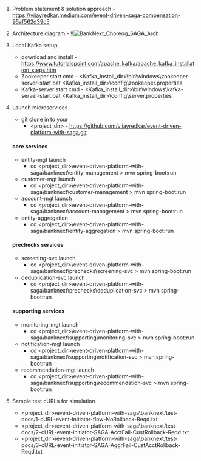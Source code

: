 1. Problem statement & solution approach - https://vijayredkar.medium.com/event-driven-saga-compensation-95af562d39c5
2. Architecture diagram - !!![BankNext_Choreog_SAGA_Arch](https://user-images.githubusercontent.com/25388646/127653144-b97fa414-1bc2-4a58-b4c7-7fca7d6530b6.png)


3. Local Kafka setup
    - download and install - https://www.tutorialspoint.com/apache_kafka/apache_kafka_installation_steps.htm
    - Zookeeper start cmd  - <Kafka_install_dir>\bin\windows\zookeeper-server-start.bat <Kafka_install_dir>\config\zookeeper.properties
    - Kafka-server start cmd - <Kafka_install_dir>\bin\windows\kafka-server-start.bat <Kafka_install_dir>\config\server.properties
4. Launch microservices
   - git clone in to your 
     - <project_dir> - https://github.com/vijayredkar/event-driven-platform-with-saga.git
   #### core services
   - entity-mgt launch      
     - cd <project_dir>\event-driven-platform-with-saga\banknext\entity-management >  mvn spring-boot:run
   - customer-mgt launch    
     - cd <project_dir>\event-driven-platform-with-saga\banknext\customer-management >  mvn spring-boot:run
   - account-mgt launch     
     - cd <project_dir>\event-driven-platform-with-saga\banknext\account-management >  mvn spring-boot:run   
   - entity-aggregation     
     - cd <project_dir>\event-driven-platform-with-saga\banknext\entity-aggregation >  mvn spring-boot:run   
   #### prechecks services
   - screening-svc launch     
     - cd <project_dir>\event-driven-platform-with-saga\banknext\prechecks\screening-svc >  mvn spring-boot:run   
   - deduplication-svc launch     
     - cd <project_dir>\event-driven-platform-with-saga\banknext\prechecks\deduplication-svc >  mvn spring-boot:run
   #### supporting services
   - monitoring-mgt launch  
     - cd <project_dir>\event-driven-platform-with-saga\banknext\supporting\monitoring-svc >  mvn spring-boot:run
   - notification-mgt launch  
     - cd <project_dir>\event-driven-platform-with-saga\banknext\supporting\notification-svc >  mvn spring-boot:run
   - recommendation-mgt launch 
     - cd <project_dir>\event-driven-platform-with-saga\banknext\supporting\recommendation-svc >  mvn spring-boot:run
5. Sample test cURLs for simulation
     - <project_dir>\event-driven-platform-with-saga\banknext/test-docs/1-cURL-event-initiator-flow-NoRollback-Reqd.txt
     - <project_dir>\event-driven-platform-with-saga\banknext/test-docs/2-cURL-event-initiator-SAGA-AcctFail-CustRollback-Reqd.txt
     - <project_dir>\event-driven-platform-with-saga\banknext/test-docs/3-cURL-event-initiator-SAGA-AggrFail-CustAcctRollback-Reqd.txt
